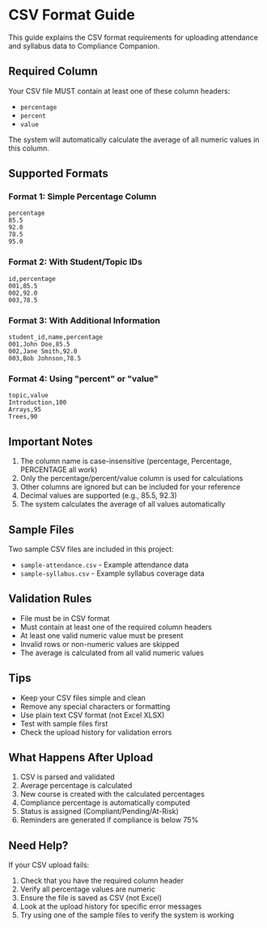 # CSV Format Guide

This guide explains the CSV format requirements for uploading attendance and syllabus data to Compliance Companion.

## Required Column

Your CSV file MUST contain at least one of these column headers:
- `percentage`
- `percent`
- `value`

The system will automatically calculate the average of all numeric values in this column.

## Supported Formats

### Format 1: Simple Percentage Column
```csv
percentage
85.5
92.0
78.5
95.0
```

### Format 2: With Student/Topic IDs
```csv
id,percentage
001,85.5
002,92.0
003,78.5
```

### Format 3: With Additional Information
```csv
student_id,name,percentage
001,John Doe,85.5
002,Jane Smith,92.0
003,Bob Johnson,78.5
```

### Format 4: Using "percent" or "value"
```csv
topic,value
Introduction,100
Arrays,95
Trees,90
```

## Important Notes

1. The column name is case-insensitive (percentage, Percentage, PERCENTAGE all work)
2. Only the percentage/percent/value column is used for calculations
3. Other columns are ignored but can be included for your reference
4. Decimal values are supported (e.g., 85.5, 92.3)
5. The system calculates the average of all values automatically

## Sample Files

Two sample CSV files are included in this project:
- `sample-attendance.csv` - Example attendance data
- `sample-syllabus.csv` - Example syllabus coverage data

## Validation Rules

- File must be in CSV format
- Must contain at least one of the required column headers
- At least one valid numeric value must be present
- Invalid rows or non-numeric values are skipped
- The average is calculated from all valid numeric values

## Tips

- Keep your CSV files simple and clean
- Remove any special characters or formatting
- Use plain text CSV format (not Excel XLSX)
- Test with sample files first
- Check the upload history for validation errors

## What Happens After Upload

1. CSV is parsed and validated
2. Average percentage is calculated
3. New course is created with the calculated percentages
4. Compliance percentage is automatically computed
5. Status is assigned (Compliant/Pending/At-Risk)
6. Reminders are generated if compliance is below 75%

## Need Help?

If your CSV upload fails:
1. Check that you have the required column header
2. Verify all percentage values are numeric
3. Ensure the file is saved as CSV (not Excel)
4. Look at the upload history for specific error messages
5. Try using one of the sample files to verify the system is working
